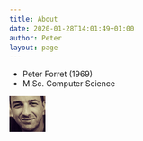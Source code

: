 ```yaml
---
title: About
date: 2020-01-28T14:01:49+01:00
author: Peter
layout: page
---
```


* Peter Forret (1969)
* M.Sc. Computer Science

![Peter Forret](/wp-content/uploads/2019/12/forret_64.png)